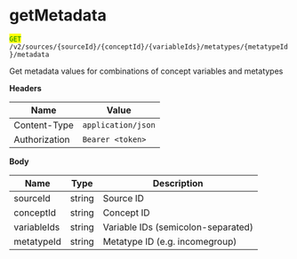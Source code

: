 # getMetadata

<mark style="color:green;">`GET`</mark> `/v2/sources/{sourceId}/{conceptId}/{variableIds}/metatypes/{metatypeId}/metadata`

Get metadata values for combinations of concept variables and metatypes

**Headers**

| Name          | Value              |
| ------------- | ------------------ |
| Content-Type  | `application/json` |
| Authorization | `Bearer <token>`   |

**Body**

| Name        | Type   | Description                        |
| ----------- | ------ | ---------------------------------- |
| sourceId    | string | Source ID                          |
| conceptId   | string | Concept ID                         |
| variableIds | string | Variable IDs (semicolon-separated) |
| metatypeId  | string | Metatype ID (e.g. incomegroup)     |
